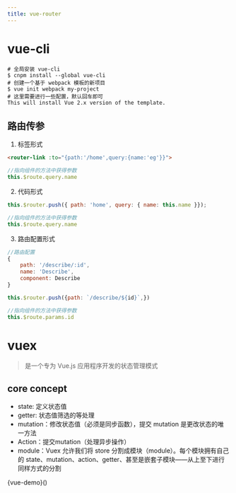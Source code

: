 ```yaml
---
title: vue-router
---
```

# vue-cli
```shell
# 全局安装 vue-cli
$ cnpm install --global vue-cli
# 创建一个基于 webpack 模板的新项目
$ vue init webpack my-project
# 这里需要进行一些配置，默认回车即可
This will install Vue 2.x version of the template.
```

## 路由传参
1. 标签形式
```html
<router-link :to="{path:'/home',query:{name:'eg'}}">
```
```js
//指向组件的方法中获得参数
this.$route.query.name
```
2. 代码形式
```js
this.$router.push({ path: 'home', query: { name: this.name }});
```
```js
//指向组件的方法中获得参数
this.$route.query.name
```
3. 路由配置形式
```js
//路由配置
{
    path: '/describe/:id',
    name: 'Describe',
    component: Describe
}
```
```js
this.$router.push({path: `/describe/${id}`,})
```
```js
//指向组件的方法中获得参数
this.$route.params.id
```


# vuex
> 是一个专为 Vue.js 应用程序开发的状态管理模式
## core concept
+ state: 定义状态值
+ getter: 状态值筛选的等处理
+ mutation：修改状态值（必须是同步函数），提交 mutation 是更改状态的唯一方法
+ Action：提交mutation（处理异步操作）
+ module：Vuex 允许我们将 store 分割成模块（module）。每个模块拥有自己的 state、mutation、action、getter、甚至是嵌套子模块——从上至下进行同样方式的分割


{vue-demo}()

